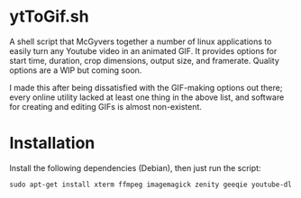 # ytToGif.sh

A shell script that McGyvers together a number of linux applications to easily turn any Youtube video in an animated GIF. It provides options for start time, duration, crop dimensions, output size, and framerate. Quality options are a WIP but coming soon.

I made this after being dissatisfied with the GIF-making options out there; every online utility lacked at least one thing in the above list, and software for creating and editing GIFs is almost non-existent.

# Installation

Install the following dependencies (Debian), then just run the script:
```
sudo apt-get install xterm ffmpeg imagemagick zenity geeqie youtube-dl
```
